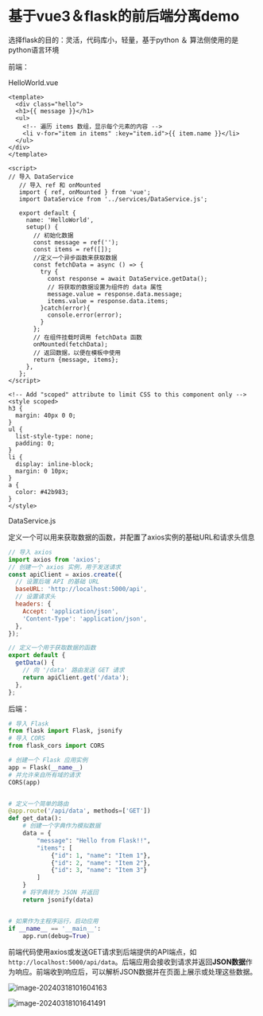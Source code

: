 # 基于vue3＆flask的前后端分离demo

选择flask的目的：灵活，代码库小，轻量，基于python ＆ 算法侧使用的是python语言环境

前端：

HelloWorld.vue

```vue
<template>
  <div class="hello">
  <h1>{{ message }}</h1>
  <ul>
    <!-- 遍历 items 数组，显示每个元素的内容 -->
    <li v-for="item in items" :key="item.id">{{ item.name }}</li>
  </ul>
</div>
</template>

<script>
// 导入 DataService
   // 导入 ref 和 onMounted
   import { ref, onMounted } from 'vue';
   import DataService from '../services/DataService.js';

   export default {
     name: 'HelloWorld',
     setup() {
       // 初始化数据
       const message = ref('');
       const items = ref([]);
       //定义一个异步函数来获取数据
       const fetchData = async () => {
         try {
           const response = await DataService.getData();
           // 将获取的数据设置为组件的 data 属性
           message.value = response.data.message;
           items.value = response.data.items;
         }catch(error){
           console.error(error);
         }
       };
       // 在组件挂载时调用 fetchData 函数
       onMounted(fetchData);
       // 返回数据，以便在模板中使用
       return {message, items};
     },
   };
</script>

<!-- Add "scoped" attribute to limit CSS to this component only -->
<style scoped>
h3 {
  margin: 40px 0 0;
}
ul {
  list-style-type: none;
  padding: 0;
}
li {
  display: inline-block;
  margin: 0 10px;
}
a {
  color: #42b983;
}
</style>
```

DataService.js

定义一个可以用来获取数据的函数，并配置了axios实例的基础URL和请求头信息

```js
// 导入 axios
import axios from 'axios';
// 创建一个 axios 实例，用于发送请求
const apiClient = axios.create({
  // 设置后端 API 的基础 URL
  baseURL: 'http://localhost:5000/api',
  // 设置请求头
  headers: {
    Accept: 'application/json',
    'Content-Type': 'application/json',
  },
});

// 定义一个用于获取数据的函数
export default {
  getData() {
    // 向 '/data' 路由发送 GET 请求
    return apiClient.get('/data');
  },
};
```

后端：

```python
# 导入 Flask
from flask import Flask, jsonify
# 导入 CORS
from flask_cors import CORS

# 创建一个 Flask 应用实例
app = Flask(__name__)
# 并允许来自所有域的请求
CORS(app)


# 定义一个简单的路由
@app.route('/api/data', methods=['GET'])
def get_data():
    # 创建一个字典作为模拟数据
    data = {
        "message": "Hello from Flask!!",
        "items": [
            {"id": 1, "name": "Item 1"},
            {"id": 2, "name": "Item 2"},
            {"id": 3, "name": "Item 3"}
        ]
    }
    # 将字典转为 JSON 并返回
    return jsonify(data)


# 如果作为主程序运行，启动应用
if __name__ == '__main__':
    app.run(debug=True)
```

前端代码使用axios或发送GET请求到后端提供的API端点，如`http://localhost:5000/api/data`。后端应用会接收到请求并返回**JSON数据**作为响应。前端收到响应后，可以解析JSON数据并在页面上展示或处理这些数据。

![image-20240318101604163](https://cdn.jsdelivr.net/gh/kkirito16/ImgPicGo/img/image-20240318101604163.png)

![image-20240318101641491](https://cdn.jsdelivr.net/gh/kkirito16/ImgPicGo/img/image-20240318101641491.png)